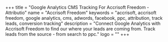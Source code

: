 +++
title = "Google Analytics CMS Tracking For Accrisoft Freedom - Attributio"
name = "Accrisoft Freedom"
keywords = "accrisoft, accrisoft freedom, google analytics, cms, adwords, facebook, ppc, attribution, track leads, conversion tracking"
description = "Connect Google Analytics with Accrisoft Freedom to find our where your leads are coming from. Track leads from the source - from search to ppc."
logo = ""
+++
